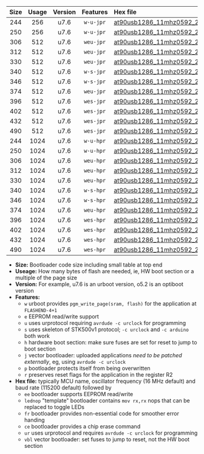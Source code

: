 |Size|Usage|Version|Features|Hex file|
|:-:|:-:|:-:|:-:|:--|
|244|256|u7.6|`w-u-jpr`|[at90usb1286_11mhz0592_230400bps_ur_vbl.hex](https://raw.githubusercontent.com/stefanrueger/urboot/main//at90usb1286_11mhz0592_230400bps_ur_vbl.hex)|
|250|256|u7.6|`w-u-jpr`|[at90usb1286_11mhz0592_230400bps_lednop_ur_vbl.hex](https://raw.githubusercontent.com/stefanrueger/urboot/main//at90usb1286_11mhz0592_230400bps_lednop_ur_vbl.hex)|
|306|512|u7.6|`weu-jpr`|[at90usb1286_11mhz0592_230400bps_ee_ur_vbl.hex](https://raw.githubusercontent.com/stefanrueger/urboot/main//at90usb1286_11mhz0592_230400bps_ee_ur_vbl.hex)|
|312|512|u7.6|`weu-jpr`|[at90usb1286_11mhz0592_230400bps_ee_lednop_ur_vbl.hex](https://raw.githubusercontent.com/stefanrueger/urboot/main//at90usb1286_11mhz0592_230400bps_ee_lednop_ur_vbl.hex)|
|330|512|u7.6|`weu-jpr`|[at90usb1286_11mhz0592_230400bps_ee_lednop_fr_ur_vbl.hex](https://raw.githubusercontent.com/stefanrueger/urboot/main//at90usb1286_11mhz0592_230400bps_ee_lednop_fr_ur_vbl.hex)|
|340|512|u7.6|`w-s-jpr`|[at90usb1286_11mhz0592_230400bps_vbl.hex](https://raw.githubusercontent.com/stefanrueger/urboot/main//at90usb1286_11mhz0592_230400bps_vbl.hex)|
|346|512|u7.6|`w-s-jpr`|[at90usb1286_11mhz0592_230400bps_lednop_vbl.hex](https://raw.githubusercontent.com/stefanrueger/urboot/main//at90usb1286_11mhz0592_230400bps_lednop_vbl.hex)|
|374|512|u7.6|`weu-jpr`|[at90usb1286_11mhz0592_230400bps_ee_lednop_fr_ce_ur_vbl.hex](https://raw.githubusercontent.com/stefanrueger/urboot/main//at90usb1286_11mhz0592_230400bps_ee_lednop_fr_ce_ur_vbl.hex)|
|396|512|u7.6|`wes-jpr`|[at90usb1286_11mhz0592_230400bps_ee_vbl.hex](https://raw.githubusercontent.com/stefanrueger/urboot/main//at90usb1286_11mhz0592_230400bps_ee_vbl.hex)|
|402|512|u7.6|`wes-jpr`|[at90usb1286_11mhz0592_230400bps_ee_lednop_vbl.hex](https://raw.githubusercontent.com/stefanrueger/urboot/main//at90usb1286_11mhz0592_230400bps_ee_lednop_vbl.hex)|
|432|512|u7.6|`wes-jpr`|[at90usb1286_11mhz0592_230400bps_ee_lednop_fr_vbl.hex](https://raw.githubusercontent.com/stefanrueger/urboot/main//at90usb1286_11mhz0592_230400bps_ee_lednop_fr_vbl.hex)|
|490|512|u7.6|`wes-jpr`|[at90usb1286_11mhz0592_230400bps_ee_lednop_fr_ce_vbl.hex](https://raw.githubusercontent.com/stefanrueger/urboot/main//at90usb1286_11mhz0592_230400bps_ee_lednop_fr_ce_vbl.hex)|
|244|1024|u7.6|`w-u-hpr`|[at90usb1286_11mhz0592_230400bps_ur.hex](https://raw.githubusercontent.com/stefanrueger/urboot/main//at90usb1286_11mhz0592_230400bps_ur.hex)|
|250|1024|u7.6|`w-u-hpr`|[at90usb1286_11mhz0592_230400bps_lednop_ur.hex](https://raw.githubusercontent.com/stefanrueger/urboot/main//at90usb1286_11mhz0592_230400bps_lednop_ur.hex)|
|306|1024|u7.6|`weu-hpr`|[at90usb1286_11mhz0592_230400bps_ee_ur.hex](https://raw.githubusercontent.com/stefanrueger/urboot/main//at90usb1286_11mhz0592_230400bps_ee_ur.hex)|
|312|1024|u7.6|`weu-hpr`|[at90usb1286_11mhz0592_230400bps_ee_lednop_ur.hex](https://raw.githubusercontent.com/stefanrueger/urboot/main//at90usb1286_11mhz0592_230400bps_ee_lednop_ur.hex)|
|330|1024|u7.6|`weu-hpr`|[at90usb1286_11mhz0592_230400bps_ee_lednop_fr_ur.hex](https://raw.githubusercontent.com/stefanrueger/urboot/main//at90usb1286_11mhz0592_230400bps_ee_lednop_fr_ur.hex)|
|340|1024|u7.6|`w-s-hpr`|[at90usb1286_11mhz0592_230400bps.hex](https://raw.githubusercontent.com/stefanrueger/urboot/main//at90usb1286_11mhz0592_230400bps.hex)|
|346|1024|u7.6|`w-s-hpr`|[at90usb1286_11mhz0592_230400bps_lednop.hex](https://raw.githubusercontent.com/stefanrueger/urboot/main//at90usb1286_11mhz0592_230400bps_lednop.hex)|
|374|1024|u7.6|`weu-hpr`|[at90usb1286_11mhz0592_230400bps_ee_lednop_fr_ce_ur.hex](https://raw.githubusercontent.com/stefanrueger/urboot/main//at90usb1286_11mhz0592_230400bps_ee_lednop_fr_ce_ur.hex)|
|396|1024|u7.6|`wes-hpr`|[at90usb1286_11mhz0592_230400bps_ee.hex](https://raw.githubusercontent.com/stefanrueger/urboot/main//at90usb1286_11mhz0592_230400bps_ee.hex)|
|402|1024|u7.6|`wes-hpr`|[at90usb1286_11mhz0592_230400bps_ee_lednop.hex](https://raw.githubusercontent.com/stefanrueger/urboot/main//at90usb1286_11mhz0592_230400bps_ee_lednop.hex)|
|432|1024|u7.6|`wes-hpr`|[at90usb1286_11mhz0592_230400bps_ee_lednop_fr.hex](https://raw.githubusercontent.com/stefanrueger/urboot/main//at90usb1286_11mhz0592_230400bps_ee_lednop_fr.hex)|
|490|1024|u7.6|`wes-hpr`|[at90usb1286_11mhz0592_230400bps_ee_lednop_fr_ce.hex](https://raw.githubusercontent.com/stefanrueger/urboot/main//at90usb1286_11mhz0592_230400bps_ee_lednop_fr_ce.hex)|

- **Size:** Bootloader code size including small table at top end
- **Useage:** How many bytes of flash are needed, ie, HW boot section or a multiple of the page size
- **Version:** For example, u7.6 is an urboot version, o5.2 is an optiboot version
- **Features:**
  + `w` urboot provides `pgm_write_page(sram, flash)` for the application at `FLASHEND-4+1`
  + `e` EEPROM read/write support
  + `u` uses urprotocol requiring `avrdude -c urclock` for programming
  + `s` uses skeleton of STK500v1 protocol; `-c urclock` and `-c arduino` both work
  + `h` hardware boot section: make sure fuses are set for reset to jump to boot section
  + `j` vector bootloader: uploaded applications *need to be patched externally*, eg, using `avrdude -c urclock`
  + `p` bootloader protects itself from being overwritten
  + `r` preserves reset flags for the application in the register R2
- **Hex file:** typically MCU name, oscillator frequency (16 MHz default) and baud rate (115200 default) followed by
  + `ee` bootloader supports EEPROM read/write
  + `lednop` "template" bootloader contains `mov rx,rx` nops that can be replaced to toggle LEDs
  + `fr` bootloader provides non-essential code for smoother error handing
  + `ce` bootloader provides a chip erase command
  + `ur` uses urprotocol and requires `avrdude -c urclock` for programming
  + `vbl` vector bootloader: set fuses to jump to reset, not the HW boot section
